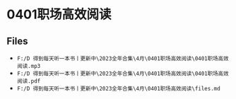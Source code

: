 # 0401职场高效阅读

## Files

- `F:/D 得到每天听一本书丨更新中\2023全年合集\4月\0401职场高效阅读\0401职场高效阅读.mp3`
- `F:/D 得到每天听一本书丨更新中\2023全年合集\4月\0401职场高效阅读\0401职场高效阅读.pdf`
- `F:/D 得到每天听一本书丨更新中\2023全年合集\4月\0401职场高效阅读\files.md`
